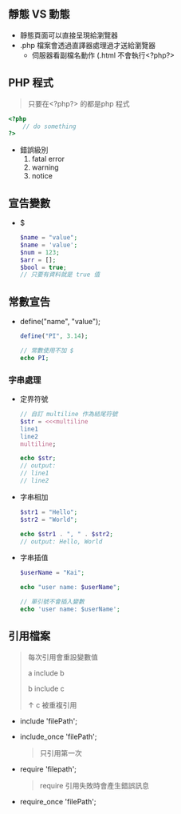 

## 靜態 VS 動態

- 靜態頁面可以直接呈現給瀏覽器
- .php 檔案會透過直譯器處理過才送給瀏覽器
  - 伺服器看副檔名動作 (.html 不會執行<?php?\>

## PHP 程式

> 只要在<?php?\> 的都是php 程式

```php
<?php 
	// do something
?>
```

- 錯誤級別
  1. fatal error
  2. warning
  3. notice

## 宣告變數

- $

  ```php
  $name = "value";
  $name = 'value';
  $num = 123;
  $arr = [];
  $bool = true;
  // 只要有資料就是 true 值
  ```

## 常數宣告

- define("name", "value");

  ```php
  define("PI", 3.14);
  
  // 常數使用不加 $
  echo PI;
  ```


### 字串處理

- 定界符號

  ```php
  // 自訂 multiline 作為結尾符號
  $str = <<<multiline
  line1
  line2
  multiline;
  
  echo $str;
  // output:
  // line1
  // line2
  ```

- 字串相加

  ```php
  $str1 = "Hello";
  $str2 = "World";
  
  echo $str1 . ", " . $str2;
  // output: Hello, World
  ```

- 字串插值

  ```php
  $userName = "Kai";
  
  echo "user name: $userName";
  
  // 單引號不會插入變數
  echo 'user name: $userName';
  ```



## 引用檔案

> 每次引用會重設變數值
>
> a include b
>
> b include c
>
> ↑ c 被重複引用


- include 'filePath';

- include_once 'filePath';

  > 只引用第一次

- require 'filepath';

  > require 引用失敗時會產生錯誤訊息
  
- require_once 'filePath';